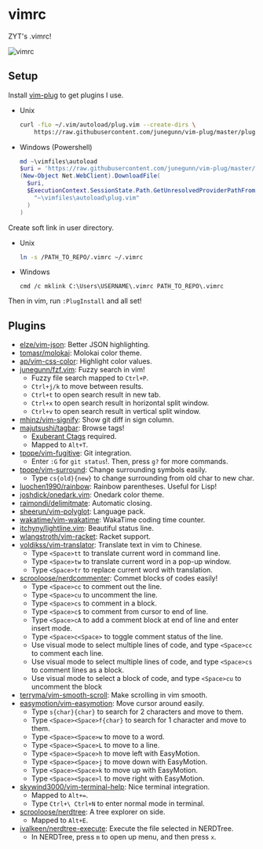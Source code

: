 # vimrc

ZYT's .vimrc!

![vimrc](https://s1.ax1x.com/2020/03/12/8VBpVI.png)

## Setup

Install [vim-plug](https://github.com/junegunn/vim-plug) to get plugins I use.

- Unix
    ```bash
    curl -fLo ~/.vim/autoload/plug.vim --create-dirs \
        https://raw.githubusercontent.com/junegunn/vim-plug/master/plug.vim
    ```

- Windows (Powershell)
    ```powershell
    md ~\vimfiles\autoload
    $uri = 'https://raw.githubusercontent.com/junegunn/vim-plug/master/plug.vim'
    (New-Object Net.WebClient).DownloadFile(
      $uri,
      $ExecutionContext.SessionState.Path.GetUnresolvedProviderPathFromPSPath(
        "~\vimfiles\autoload\plug.vim"
      )
    )
    ```

Create soft link  in user directory.

- Unix

    ```bash
    ln -s /PATH_TO_REPO/.vimrc ~/.vimrc
    ```

- Windows

    ```power
    cmd /c mklink C:\Users\USERNAME\.vimrc PATH_TO_REPO\.vimrc
    ```

Then in vim, run ``:PlugInstall`` and all set!

## Plugins

- [elze/vim-json](https://github.com/elzr/vim-json): Better JSON highlighting.
- [tomasr/molokai](https://github.com/tomasr/molokai): Molokai color theme.
- [ap/vim-css-color](https://github.com/ap/vim-css-color): Highlight color values.
- [junegunn/fzf.vim](https://github.com/junegunn/fzf.vim): Fuzzy search in vim!
    - Fuzzy file search mapped to `Ctrl+P`.
    - `Ctrl+j/k` to move between results.
    - `Ctrl+t` to open search result in new tab.
    - `Ctrl+x` to open search result in horizontal split window.
    - `Ctrl+v` to open search result in vertical split window.
- [mhinz/vim-signify](https://github.com/mhinz/vim-signify): Show git diff in sign column.
- [majutsushi/tagbar](https://github.com/majutsushi/tagbar): Browse tags!
    - [Exuberant Ctags](http://ctags.sourceforge.net/) required.
    - Mapped to `Alt+T`.
- [tpope/vim-fugitive](https://github.com/tpope/vim-fugitive): Git integration.
    - Enter `:G` for `git status`!. Then, press `g?` for more commands.
- [tpope/vim-surround](https://github.com/tpope/vim-surround): Change surrounding symbols easily.
    - Type `cs{old}{new}` to change surrounding from old char to new char.
- [luochen1990/rainbow](https://github.com/luochen1990/rainbow): Rainbow parentheses. Useful for Lisp!
- [joshdick/onedark.vim](https://github.com/joshdick/onedark.vim): Onedark color theme.
- [raimondi/delimitmate](https://github.com/Raimondi/delimitMate): Automatic closing.
- [sheerun/vim-polyglot](https://github.com/sheerun/vim-polyglot): Language pack.
- [wakatime/vim-wakatime](https://github.com/wakatime/vim-wakatime): WakaTime coding time counter.
- [itchyny/lightline.vim](https://github.com/itchyny/lightline.vim): Beautiful status line.
- [wlangstroth/vim-racket](https://github.com/wlangstroth/vim-racket): Racket support.
- [voldikss/vim-translator](https://github.com/voldikss/vim-translator): Translate text in vim to Chinese.
    - Type `<Space>tt` to translate current word in command line.
    - Type `<Space>tw` to translate current word in a pop-up window.
    - Type `<Space>tr` to replace current word with translation.
- [scrooloose/nerdcommenter](https://github.com/preservim/nerdcommenter): Commet blocks of codes easily!
    - Type `<Space>cc` to comment out the line.
    - Type `<Space>cu` to uncomment the line.
    - Type `<Space>cs` to comment in a block.
    - Type `<Space>c$` to comment from cursor to end of line.
    - Type `<Space>cA` to add a comment block at end of line and enter insert mode.
    - Type `<Space>c<Space>` to toggle comment status of the line.
    - Use visual mode to select multiple lines of code, and type `<Space>cc` to comment each line.
    - Use visual mode to select multiple lines of code, and type `<Space>cs` to comment lines as a block.
    - Use visual mode to select a block of code, and type `<Space>cu` to uncomment the block
- [terryma/vim-smooth-scroll](https://github.com/terryma/vim-smooth-scroll): Make scrolling in vim smooth.
- [easymotion/vim-easymotion](https://github.com/easymotion/vim-easymotion): Move cursor around easily.
    - Type `s{char}{char}` to search for 2 characters and move to them.
    - Type `<Space><Space>f{char}` to search for 1 character and move to them.
    - Type `<Space><Space>w` to move to a word.
    - Type `<Space><Space>L` to move to a line.
    - Type `<Space><Space>h` to move left with EasyMotion.
    - Type `<Space><Space>j` to move down with EasyMotion.
    - Type `<Space><Space>k` to move up with EasyMotion.
    - Type `<Space><Space>l` to move right with EasyMotion.
- [skywind3000/vim-terminal-help](https://github.com/skywind3000/vim-terminal-help): Nice terminal integration.
    - Mapped to `Alt+=`.
    - Type `Ctrl+\ Ctrl+N` to enter normal mode in terminal.
- [scrooloose/nerdtree](https://github.com/preservim/nerdtree): A tree explorer on side.
    - Mapped to `Alt+E`.
- [ivalkeen/nerdtree-execute](https://github.com/ivalkeen/nerdtree-execute): Execute the file selected in NERDTree.
    - In NERDTree, press `m` to open up menu, and then press `x`.